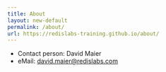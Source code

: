 ```yaml
---
title: About
layout: new-default
permalink: /about/
url: https://redislabs-training.github.io/about/
---
```


* Contact person: David Maier
* eMail: david.maier@redislabs.com
